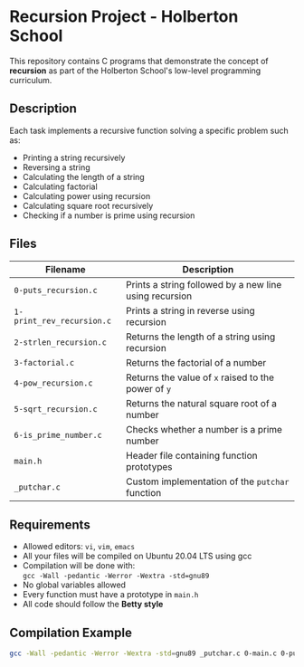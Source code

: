 # Recursion Project - Holberton School

This repository contains C programs that demonstrate the concept of **recursion** as part of the Holberton School's low-level programming curriculum.

## Description

Each task implements a recursive function solving a specific problem such as:
- Printing a string recursively
- Reversing a string
- Calculating the length of a string
- Calculating factorial
- Calculating power using recursion
- Calculating square root recursively
- Checking if a number is prime using recursion

## Files

| Filename               | Description                                          |
|------------------------|------------------------------------------------------|
| `0-puts_recursion.c`   | Prints a string followed by a new line using recursion |
| `1-print_rev_recursion.c` | Prints a string in reverse using recursion         |
| `2-strlen_recursion.c` | Returns the length of a string using recursion       |
| `3-factorial.c`        | Returns the factorial of a number                    |
| `4-pow_recursion.c`    | Returns the value of `x` raised to the power of `y`  |
| `5-sqrt_recursion.c`   | Returns the natural square root of a number          |
| `6-is_prime_number.c`  | Checks whether a number is a prime number            |
| `main.h`               | Header file containing function prototypes           |
| `_putchar.c`           | Custom implementation of the `putchar` function      |

## Requirements

- Allowed editors: `vi`, `vim`, `emacs`
- All your files will be compiled on Ubuntu 20.04 LTS using gcc
- Compilation will be done with:  
  `gcc -Wall -pedantic -Werror -Wextra -std=gnu89`
- No global variables allowed
- Every function must have a prototype in `main.h`
- All code should follow the **Betty style**

## Compilation Example

```bash
gcc -Wall -pedantic -Werror -Wextra -std=gnu89 _putchar.c 0-main.c 0-puts_recursion.c -o 0-puts_recursion

